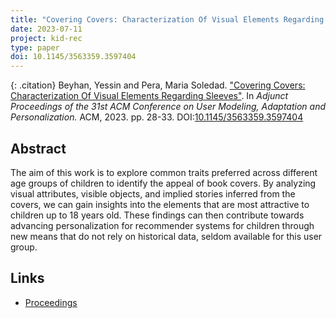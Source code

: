 ```yaml
---
title: "Covering Covers: Characterization Of Visual Elements Regarding Sleeves"
date: 2023-07-11
project: kid-rec
type: paper
doi: 10.1145/3563359.3597404
---
```


{: .citation} 
Beyhan, Yessin and Pera, Maria Soledad. ["Covering Covers: Characterization Of Visual Elements Regarding Sleeves"](#). In <cite>Adjunct Proceedings of the 31st ACM Conference on User Modeling, Adaptation and Personalization.</cite> ACM, 2023. pp. 28-33. DOI:[10.1145/3563359.3597404](https://doi.org/10.1145/3563359.3597404)

## Abstract

The aim of this work is to explore common traits preferred across different age groups of children to identify the appeal of book covers. By analyzing visual attributes, visible objects, and implied stories inferred from the covers, we can gain insights into the elements that are most attractive to children up to 18 years old. These findings can then contribute towards advancing personalization for recommender systems for children through new means that do not rely on historical data, seldom available for this user group.


## Links
* [Proceedings](https://doi.org/10.1145/3563359.3597404)